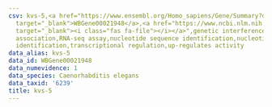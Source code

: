 ```yaml
---
csv: kvs-5,<a href="https://www.ensembl.org/Homo_sapiens/Gene/Summary?db=core;g=WBGene00021948"
  target="_blank">WBGene00021948</a>,<a href="https://www.ncbi.nlm.nih.gov/pubmed/27496166"
  target="_blank"><i class="fas fa-file"></i></a>",genetic interference,functional
  association,RNA-seq assay,nucleotide sequence identification,nucleotide sequence
  identification,transcriptional regulation,up-regulates activity
data_alias: kvs-5
data_id: WBGene00021948
data_numevidence: 1
data_species: Caenorhabditis elegans
data_taxid: '6239'
title: kvs-5
---
```

